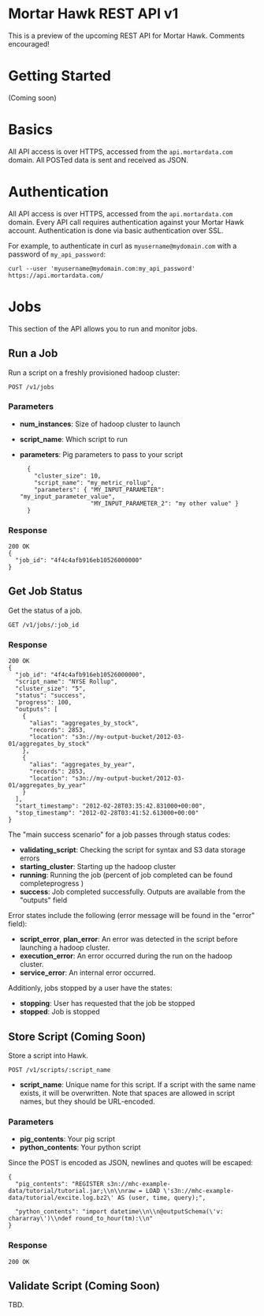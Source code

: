 # Mortar Hawk REST API v1

This is a preview of the upcoming REST API for Mortar Hawk.  Comments encouraged!

# Getting Started

(Coming soon)


# Basics

All API access is over HTTPS, accessed from the `api.mortardata.com` domain.  All POSTed data is sent and received as JSON.

# Authentication

All API access is over HTTPS, accessed from the `api.mortardata.com` domain.  Every API call requires authentication against your Mortar Hawk account.  Authentication is done via basic authentication over SSL.

For example, to authenticate in curl as `myusername@mydomain.com` with a password of `my_api_password`:

	curl --user 'myusername@mydomain.com:my_api_password' https://api.mortardata.com/


# Jobs

This section of the API allows you to run and monitor jobs.

## Run a Job


Run a script on a freshly provisioned hadoop cluster:

	POST /v1/jobs

### Parameters

* **num_instances**: Size of hadoop cluster to launch
* **script_name**: Which script to run
* **parameters**: Pig parameters to pass to your script


		{
		  "cluster_size": 10,
		  "script_name": "my_metric_rollup",
		  "parameters": { "MY_INPUT_PARAMETER": "my_input_parameter_value",
		  				  "MY_INPUT_PARAMETER_2": "my other value" }
		}

### Response

	200 OK
	{
	  "job_id": "4f4c4afb916eb10526000000"
	}


## Get Job Status

Get the status of a job.

	GET /v1/jobs/:job_id

### Response

	200 OK
	{
	  "job_id": "4f4c4afb916eb10526000000",
	  "script_name": "NYSE Rollup",
      "cluster_size": "5",      
	  "status": "success",
	  "progress": 100,
	  "outputs": [
        {
      	  "alias": "aggregates_by_stock",
      	  "records": 2853,
      	  "location": "s3n://my-output-bucket/2012-03-01/aggregates_by_stock"
      	},
      	{
      	  "alias": "aggregates_by_year",
      	  "records": 2853,
      	  "location": "s3n://my-output-bucket/2012-03-01/aggregates_by_year"
      	}
      ],
      "start_timestamp": "2012-02-28T03:35:42.831000+00:00",
      "stop_timestamp": "2012-02-28T03:41:52.613000+00:00"
	}

The "main success scenario" for a job passes through status codes:

* **validating_script**: Checking the script for syntax and S3 data storage errors
* **starting_cluster**: Starting up the hadoop cluster
* **running**: Running the job (percent of job completed can be found completeprogress )
* **success**: Job completed successfully.  Outputs are available from the "outputs" field

Error states include the following (error message will be found in the "error" field):

* **script_error**, **plan_error**: An error was detected in the script before launching a hadoop cluster.
* **execution_error**: An error occurred during the run on the hadoop cluster.
* **service_error**: An internal error occurred.

Additionly, jobs stopped by a user have the states:

* **stopping**:  User has requested that the job be stopped
* **stopped**: Job is stopped


## Store Script (Coming Soon)

Store a script into Hawk.

	POST /v1/scripts/:script_name


* **script_name**: Unique name for this script.  If a script with the same name exists, it will be overwritten.  Note that spaces are allowed in script names, but they should be URL-encoded.

### Parameters

* **pig_contents**: Your pig script
* **python_contents**: Your python script

Since the POST is encoded as JSON, newlines and quotes will be escaped:
	
	{
	  "pig_contents": "REGISTER s3n://mhc-example-data/tutorial/tutorial.jar;\\n\\nraw = LOAD \'s3n://mhc-example-data/tutorial/excite.log.bz2\' AS (user, time, query);",
	  
	  "python_contents": "import datetime\\n\\n@outputSchema(\'v: chararray\')\\ndef round_to_hour(tm):\\n"
	}

### Response

	200 OK


## Validate Script (Coming Soon)

TBD.